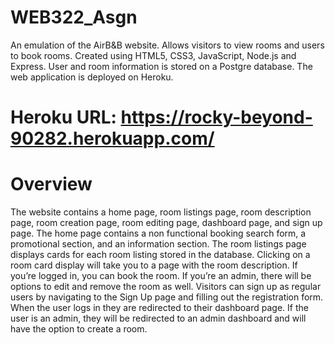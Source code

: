 # WEB322_Asgn
An emulation of the AirB&B website. Allows visitors to view rooms and users to book rooms. Created using HTML5, CSS3, JavaScript, Node.js and Express. User and room information is stored on a Postgre database. The web application is deployed on Heroku.
# Heroku URL: https://rocky-beyond-90282.herokuapp.com/

# Overview
The website contains a home page, room listings page, room description page, room creation page, room editing page, dashboard page, and sign up page. The home page contains a non functional booking search form, a promotional section, and an information section. The room listings page displays cards for each room listing stored in the database. Clicking on a room card display will take you to a page with the room description. If you’re logged in, you can book the room. If you’re an admin, there will be options to edit and remove the room as well.
Visitors can sign up as regular users by navigating to the Sign Up page and filling out the registration form. When the user logs in they are redirected to their dashboard page. If the user is an admin, they will be redirected to an admin dashboard and will have the option to create a room.
